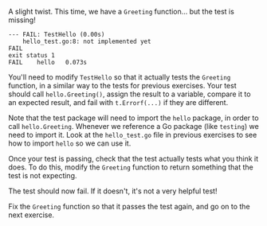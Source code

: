 A slight twist. This time, we have a `Greeting` function... but the test is missing!

```
--- FAIL: TestHello (0.00s)
    hello_test.go:8: not implemented yet
FAIL
exit status 1
FAIL    hello   0.073s
```

You'll need to modify `TestHello` so that it actually tests the `Greeting` function, in a similar way to the tests for previous exercises. Your test should call `hello.Greeting()`, assign the result to a variable, compare it to an expected result, and fail with `t.Errorf(...)` if they are different.

Note that the test package will need to import the `hello` package, in order to call `hello.Greeting`. Whenever we reference a Go package (like `testing`) we need to import it. Look at the `hello_test.go` file in previous exercises to see how to import `hello` so we can use it.

Once your test is passing, check that the test actually tests what you think it does. To do this, modify the `Greeting` function to return something that the test is not expecting.

The test should now fail. If it doesn't, it's not a very helpful test!

Fix the `Greeting` function so that it passes the test again, and go on to the next exercise.